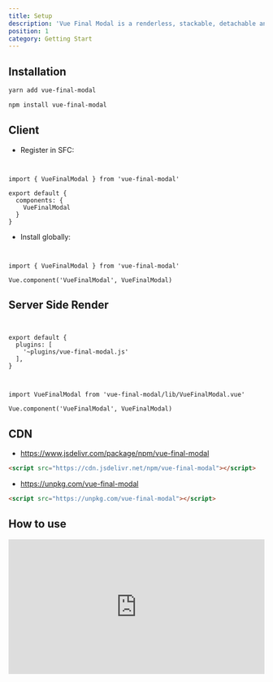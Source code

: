 ```yaml
---
title: Setup
description: 'Vue Final Modal is a renderless, stackable, detachable and lightweight modal component.'
position: 1
category: Getting Start
---
```


## Installation

<code-group>
  <code-block label="Yarn" active>

```bash
yarn add vue-final-modal
```

  </code-block>
  <code-block label="NPM">

```bash
npm install vue-final-modal
```

  </code-block>
</code-group>

## Client

- Register in SFC:

```js[vue]


import { VueFinalModal } from 'vue-final-modal'

export default {
  components: {
    VueFinalModal
  }
}
```

- Install globally:

```js[main.js]


import { VueFinalModal } from 'vue-final-modal'

Vue.component('VueFinalModal', VueFinalModal)
```

## Server Side Render

```js[nuxt.config.js]


export default {
  plugins: [
    '~plugins/vue-final-modal.js'
  ],
}
```

```js[vue-final-modal.js]


import VueFinalModal from 'vue-final-modal/lib/VueFinalModal.vue'

Vue.component('VueFinalModal', VueFinalModal)
```

## CDN

- https://www.jsdelivr.com/package/npm/vue-final-modal

```html
<script src="https://cdn.jsdelivr.net/npm/vue-final-modal"></script>
```

- https://unpkg.com/vue-final-modal

```html
<script src="https://unpkg.com/vue-final-modal"></script>
```

## How to use

<iframe height="265" style="width: 100%;" scrolling="no" title="Vue Final Modal" src="https://codepen.io/hunterliu1003/embed/PoZmbPm?height=265&theme-id=dark&default-tab=html,result" frameborder="no" loading="lazy" allowtransparency="true" allowfullscreen="true">
  See the Pen <a href='https://codepen.io/hunterliu1003/pen/PoZmbPm'>Vue Final Modal</a> by Hunter